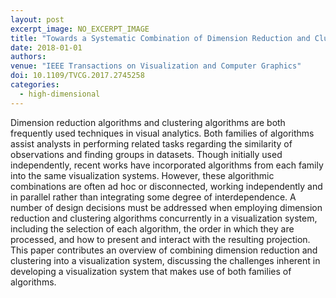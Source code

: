 ```yaml
---
layout: post
excerpt_image: NO_EXCERPT_IMAGE
title: "Towards a Systematic Combination of Dimension Reduction and Clustering in Visual Analytics"
date: 2018-01-01
authors: 
venue: "IEEE Transactions on Visualization and Computer Graphics"
doi: 10.1109/TVCG.2017.2745258
categories:
  - high-dimensional
---
```

Dimension reduction algorithms and clustering algorithms are both frequently used techniques in visual analytics. Both families of algorithms assist analysts in performing related tasks regarding the similarity of observations and finding groups in datasets. Though initially used independently, recent works have incorporated algorithms from each family into the same visualization systems. However, these algorithmic combinations are often ad hoc or disconnected, working independently and in parallel rather than integrating some degree of interdependence. A number of design decisions must be addressed when employing dimension reduction and clustering algorithms concurrently in a visualization system, including the selection of each algorithm, the order in which they are processed, and how to present and interact with the resulting projection. This paper contributes an overview of combining dimension reduction and clustering into a visualization system, discussing the challenges inherent in developing a visualization system that makes use of both families of algorithms.
